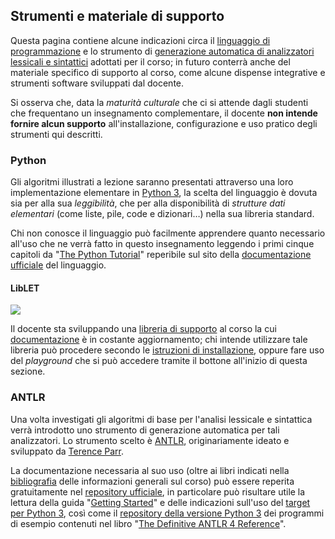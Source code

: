 ## Strumenti e materiale di supporto

Questa pagina contiene alcune indicazioni circa il [linguaggio di
programmazione](#python) e lo strumento di [generazione automatica di
analizzatori lessicali e sintattici](#antlr) adottati per il corso; in futuro
conterrà anche del materiale specifico di supporto al corso, come alcune
dispense integrative e strumenti software sviluppati dal docente.

Si osserva che, data la *maturità culturale* che ci si attende dagli studenti
che frequentano un insegnamento complementare, il docente **non intende fornire
alcun supporto** all'installazione, configurazione e uso pratico degli strumenti
qui descritti.


### Python

Gli algoritmi illustrati a lezione saranno presentati attraverso una loro
implementazione elementare in [Python 3](https://www.python.org/), la scelta del
linguaggio è dovuta sia per alla sua *leggibilità*, che per alla disponibilità
di *strutture dati elementari* (come liste, pile, code e dizionari…) nella sua
libreria standard.

Chi non conosce il linguaggio può facilmente apprendere quanto necessario
all'uso che ne verrà fatto in questo insegnamento leggendo i primi cinque
capitoli da "[The Python Tutorial](https://docs.python.org/3/tutorial/index.html)" 
reperibile sul sito della [documentazione ufficiale](https://docs.python.org/3/) 
del linguaggio.

#### LibLET

<p><a href="https://mybinder.org/v2/gh/let-unimi/liblet/master?filepath=Playground.ipynb" rel="some text">
<img src="https://img.shields.io/badge/LibLET%40UniMI-Playground-blue.svg"/>
</a></p>

Il docente sta sviluppando una [libreria di
supporto](https://pypi.org/project/liblet/) al corso la cui
[documentazione](https://liblet.readthedocs.io/) è in costante aggiornamento;
chi intende utilizzare tale libreria può procedere secondo le [istruzioni di
installazione](https://liblet.readthedocs.io/en/latest/installation.html), oppure fare uso del *playground* che si può accedere tramite il bottone all'inizio di questa sezione.




### ANTLR

Una volta investigati gli algoritmi di base per l'analisi lessicale e sintattica
verrà introdotto uno strumento di generazione automatica per tali analizzatori.
Lo strumento scelto è [ANTLR](http://www.antlr.org/), originariamente ideato e
sviluppato da [Terence Parr](https://parrt.cs.usfca.edu/). 

La documentazione necessaria al suo uso (oltre ai libri indicati nella
[bibliografia](info#bibliografia) delle informazioni generali sul corso) può
essere reperita gratuitamente nel [repository
ufficiale](https://github.com/antlr/antlr4/blob/master/doc/index%2emd), in
particolare può risultare utile la lettura della guida "[Getting
Started](https://github.com/antlr/antlr4/blob/master/doc/getting-started%2emd)" e
delle indicazioni sull'uso del [target per Python
3](https://github.com/antlr/antlr4/blob/master/doc/python-target%2emd), così come
il [repository della versione Python
3](https://github.com/jszheng/py3antlr4book) dei programmi di esempio contenuti
nel libro "[The Definitive ANTLR 4
Reference](https://pragprog.com/book/tpantlr2/the-definitive-antlr-4-reference)".




